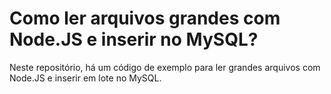 # Como ler arquivos grandes com Node.JS e inserir no MySQL?
Neste repositório, há um código de exemplo para ler grandes arquivos com Node.JS e inserir em lote no MySQL.
